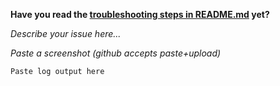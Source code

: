 **Have you read the [troubleshooting steps in README.md](https://github.com/curi0usJack/luckystrike/blob/master/README.md) yet?**


_Describe your issue here..._


_Paste a screenshot (github accepts paste+upload)_


```
Paste log output here
```
